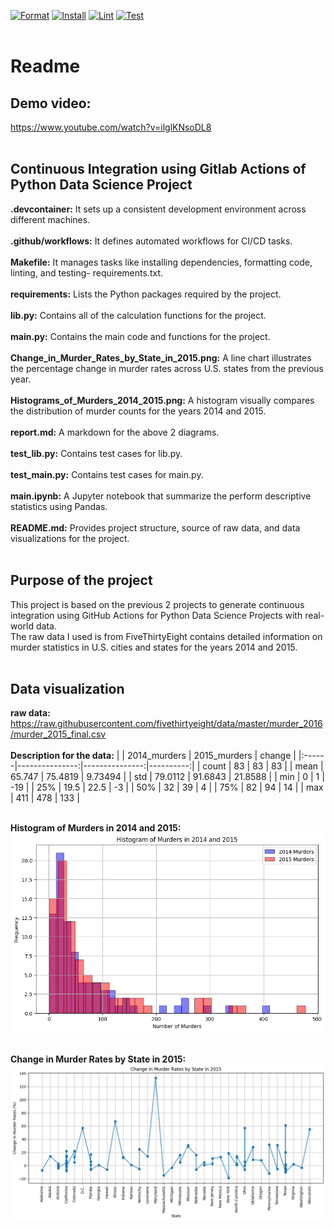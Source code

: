 [![Format](https://github.com/nogibjj/Cindy_Gao_Individual_Project_1/actions/workflows/format.yml/badge.svg)](https://github.com/nogibjj/Cindy_Gao_Individual_Project_1/actions/workflows/format.yml)
[![Install](https://github.com/nogibjj/Cindy_Gao_Individual_Project_1/actions/workflows/install.yml/badge.svg)](https://github.com/nogibjj/Cindy_Gao_Individual_Project_1/actions/workflows/install.yml)
[![Lint](https://github.com/nogibjj/Cindy_Gao_Individual_Project_1/actions/workflows/lint.yml/badge.svg)](https://github.com/nogibjj/Cindy_Gao_Individual_Project_1/actions/workflows/lint.yml)
[![Test](https://github.com/nogibjj/Cindy_Gao_Individual_Project_1/actions/workflows/test.yml/badge.svg)](https://github.com/nogibjj/Cindy_Gao_Individual_Project_1/actions/workflows/test.yml) <br><br>

# Readme
## Demo video:
https://www.youtube.com/watch?v=ilglKNsoDL8<br><br>
## Continuous Integration using Gitlab Actions of Python Data Science Project
__.devcontainer:__ It sets up a consistent development environment across different machines.<br><br>
__.github/workflows:__ It defines automated workflows for CI/CD tasks.<br><br>
__Makefile:__ It manages tasks like installing dependencies, formatting code, linting, and testing- requirements.txt.<br><br>
__requirements:__ Lists the Python packages required by the project.<br><br>
__lib.py:__ Contains all of the calculation functions for the project.<br><br>
__main.py:__ Contains the main code and functions for the project.<br><br>
__Change_in_Murder_Rates_by_State_in_2015.png:__ A line chart illustrates the percentage change in murder rates across U.S. states from the previous year. <br><br>
__Histograms_of_Murders_2014_2015.png:__ A histogram visually compares the distribution of murder counts for the years 2014 and 2015. <br><br>
__report.md:__ A markdown for the above 2 diagrams.<br><br>
__test_lib.py:__ Contains test cases for lib.py.<br><br>
__test_main.py:__ Contains test cases for main.py.<br><br>
__main.ipynb:__ A Jupyter notebook that summarize the perform descriptive statistics using Pandas.<br><br>
__README.md:__ Provides project structure, source of raw data, and data visualizations for the project.<br><br>

## Purpose of the project
This project is based on the previous 2 projects to generate continuous integration using GitHub Actions for Python Data Science Projects with real-world data.<br>
The raw data I used is from FiveThirtyEight contains detailed information on murder statistics in U.S. cities and states for the years 2014 and 2015. <br><br>

## Data visualization
__raw data:__ https://raw.githubusercontent.com/fivethirtyeight/data/master/murder_2016/murder_2015_final.csv <br><br>
__Description for the data:__
|       |   2014_murders |   2015_murders |    change |
|:------|---------------:|---------------:|----------:|
| count |        83      |        83      |  83       |
| mean  |        65.747  |        75.4819 |   9.73494 |
| std   |        79.0112 |        91.6843 |  21.8588  |
| min   |         0      |         1      | -19       |
| 25%   |        19.5    |        22.5    |  -3       |
| 50%   |        32      |        39      |   4       |
| 75%   |        82      |        94      |  14       |
| max   |       411      |       478      | 133       |<br><br>


__Histogram of Murders in 2014 and 2015:__
![Histogram](Histogram_of_Murders_2014_2015.png)<br><br>

__Change in Murder Rates by State in 2015:__
![Line Chart](Change_in_Murder_Rates_by_State_in_2015.png)







